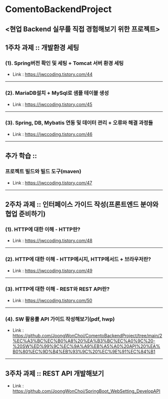 # ComentoBackendProject
<현업 Backend 실무를 직접 경험해보기 위한 프로젝트>
-----
## 1주차 과제 :: 개발환경 세팅
### (1). Spring버전 확인 및 세팅 + Tomcat 서버 환경 세팅
* Link : <https://jwccoding.tistory.com/44>
-----
### (2). MariaDB설치 + MySql로 샘플 테이블 생성
* Link : <https://jwccoding.tistory.com/45>
-----
### (3). Spring, DB, Mybatis 연동 및 데이터 관리 + 오류와 해결 과정들
* Link : <https://jwccoding.tistory.com/46>
-----
## 추가 학습 :: 
### 프로젝트 빌드와 빌드 도구(maven)
* Link : <https://jwccoding.tistory.com/47>
-----
## 2주차 과제 :: 인터페이스 가이드 작성(프론트엔드 분야와 협업 준비하기)
### (1). HTTP에 대한 이해 - HTTP란?
* Link : <https://jwccoding.tistory.com/48>
-----
### (2). HTTP에 대한 이해 - HTTP메시지, HTTP메서드 + 브라우저란?
* Link : <https://jwccoding.tistory.com/49>
-----
### (3). HTTP에 대한 이해 - REST와 REST API란?
* Link : <https://jwccoding.tistory.com/50>
-----
### (4). SW 활용률 API 가이드 작성해보기(pdf, hwp)
* Link : <https://github.com/JoongWonChoi/ComentoBackendProject/tree/main/2%EC%A3%BC%EC%B0%A8%20%EA%B3%BC%EC%A0%9C%20-%20SW%ED%99%9C%EC%9A%A9%EB%A5%A0%20API%20%EA%B0%80%EC%9D%B4%EB%93%9C%20%EC%9E%91%EC%84%B1>
-----
## 3주차 과제 :: REST API 개발해보기
* Link : <https://github.com/JoongWonChoi/SpringBoot_WebSetting_DevelopAPI>
